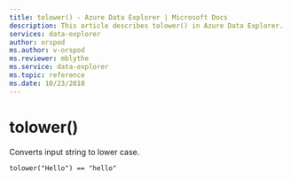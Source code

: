 ```yaml
---
title: tolower() - Azure Data Explorer | Microsoft Docs
description: This article describes tolower() in Azure Data Explorer.
services: data-explorer
author: orspod
ms.author: v-orspod
ms.reviewer: mblythe
ms.service: data-explorer
ms.topic: reference
ms.date: 10/23/2018
---
```

# tolower()

Converts input string to lower case.

```kusto
tolower("Hello") == "hello"
```